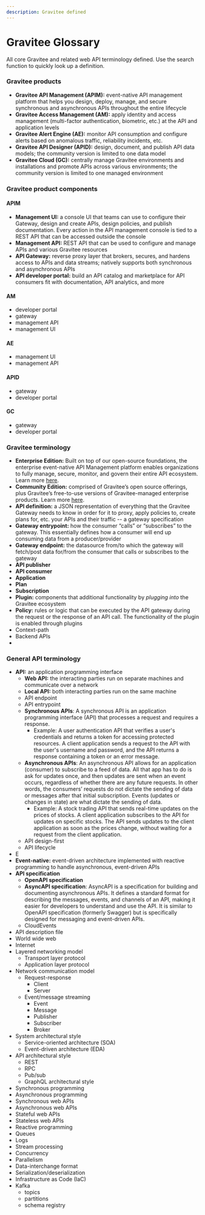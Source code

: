 ```yaml
---
description: Gravitee defined
---
```


# Gravitee Glossary

All core Gravitee and related web API terminology defined. Use the search function to quickly look up a definition.

### Gravitee products

* **Gravitee API Management (APIM):** event-native API management platform that helps you design, deploy, manage, and secure synchronous and asynchronous APIs throughout the entire lifecycle
* **Gravitee Access Management (AM):** apply identity and access management (multi-factor authentication, biometric, etc.) at the API and application levels
* **Gravitee Alert Engine (AE):** monitor API consumption and configure alerts based on anomalous traffic, reliability incidents, etc.
* **Gravitee API Designer (APID):** design, document, and publish API data models; the community version is limited to one data model
* **Gravitee Cloud (GC):** centrally manage Gravitee environments and installations and promote APIs across various environments; the community version is limited to one managed environment

### Gravitee product components

#### APIM

* **Management UI:** a console UI that teams can use to configure their Gateway, design and create APIs, design policies, and publish documentation. Every action in the API management console is tied to a REST API that can be accessed outside the console
* **Management API:** REST API that can be used to configure and manage APIs and various Gravitee resources
* **API Gateway:** reverse proxy layer that brokers, secures, and hardens access to APIs and data streams; natively supports both synchronous and asynchronous APIs
* **API developer portal:** build an API catalog and marketplace for API consumers fit with documentation, API analytics, and more

#### AM

* developer portal
* gateway
* management API
* management UI

#### AE

* management UI
* management API

#### APID

* gateway
* developer portal

#### GC

* gateway
* developer portal

### Gravitee terminology

* **Enterprise Edition:** Built on top of our open-source foundations, the enterprise event-native API Management platform enables organizations to fully manage, secure, monitor, and govern their entire API ecosystem. Learn more [here](gravitee-offerings-ce-vs-ee.md).
* **Community Edition:** comprised of Gravitee’s open source offerings, plus Gravitee’s free-to-use versions of Gravitee-managed enterprise products. Learn more [here](gravitee-offerings-ce-vs-ee.md).
* **API definition:** a JSON representation of everything that the Gravitee Gateway needs to know in order for it to proxy, apply policies to, create plans for, etc. your APIs and their traffic -- a gateway specification
* **Gateway entrypoint:** how the consumer “calls” or “subscribes” to the gateway. This essentially defines how a consumer will end up consuming data from a producer/provider
* **Gateway endpoint:** the datasource from/to which the gateway will fetch/post data for/from the consumer that calls or subscribes to the gateway
* **API publisher**
* **API consumer**
* **Application**
* **Plan**
* **Subscription**
* **Plugin:** components that additional functionality by _plugging into_ the Gravitee ecosystem
* **Policy:** rules or logic that can be executed by the API gateway during the request or the response of an API call. The functionality of the plugin is enabled through plugins
* Context-path
* Backend APIs
*

### General API terminology

* **API:** an application programming interface
  * **Web API:** the interacting parties run on separate machines and communicate over a network
  * **Local API:** both interacting parties run on the same machine
  * API endpoint
  * API entrypoint
  * **Synchronous APIs**: A synchronous API is an application programming interface (API) that processes a request and requires a response.&#x20;
    * Example: A user authentication API that verifies a user's credentials and returns a token for accessing protected resources. A client application sends a request to the API with the user's username and password, and the API returns a response containing a token or an error message.&#x20;
  * **Asynchronous APIs**: An asynchronous API allows for an application (consumer) to subscribe to a feed of data. All that app has to do is ask for updates once, and then updates are sent when an event occurs, regardless of whether there are any future requests. In other words, the consumers’ requests do not dictate the sending of data or messages after that initial subscription. Events (updates or changes in state) are what dictate the sending of data.
    * Example: A stock trading API that sends real-time updates on the prices of stocks. A client application subscribes to the API for updates on specific stocks. The API sends updates to the client application as soon as the prices change, without waiting for a request from the client application.&#x20;
  * API design-first
  * API lifecycle
* E
* **Event-native:** event-driven architecture implemented with reactive programming to handle asynchronous, event-driven APIs
* **API specification**
  * **OpenAPI specification**
  * **AsyncAPI specification**: AsyncAPI is a specification for building and documenting asynchronous APIs. It defines a standard format for describing the messages, events, and channels of an API, making it easier for developers to understand and use the API. It is similar to OpenAPI specification (formerly Swagger) but is specifically designed for messaging and event-driven APIs.
  * CloudEvents
* API description file
* World wide web
* Internet
* Layered networking model
  * Transport layer protocol
  * Application layer protocol
* Network communication model
  * Request-response
    * Client
    * Server
  * Event/message streaming
    * Event
    * Message
    * Publisher
    * Subscriber
    * Broker
* System architectural style
  * Service-oriented architecture (SOA)
  * Event-driven architecture (EDA)
* API architectural style
  * REST
  * RPC
  * Pub/sub
  * GraphQL architectural style
* Synchronous programming
* Asynchronous programming
* Synchronous web APIs
* Asynchronous web APIs
* Stateful web APIs
* Stateless web APIs
* Reactive programming
* Queues
* Logs
* Stream processing
* Concurrency
* Parallelism
* Data-interchange format
* Serialization/deserialization
* Infrastructure as Code (IaC)
* Kafka
  * topics
  * partitions
  * schema registry

